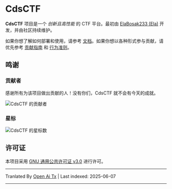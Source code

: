 # CdsCTF

**CdsCTF** 项目是一个 _创新且高性能_ 的 CTF 平台。最初由 [ElaBosak233 (Ela)](https://github.com/ElaBosak233) 开发，并由社区持续维护。

如果你想了解如何部署和使用，请参考 [文档](https://cdsctf.e23.dev)。如果你想以各种形式参与贡献，请优先参考 [贡献指南](https://raw.githubusercontent.com/cdsctf/cdsctf/main/.github/CONTRIBUTING.md) 和 [行为准则](https://raw.githubusercontent.com/cdsctf/cdsctf/main/.github/CODE_OF_CONDUCT.md)。

## 鸣谢

### 贡献者

感谢所有为该项目做出贡献的人！没有你们，CdsCTF 就不会有今天的成就。

![CdsCTF 的贡献者](https://contrib.rocks/image?repo=cdsctf/cdsctf)

### 星标

![CdsCTF 的星标数](https://starchart.cc/cdsctf/cdsctf.svg?variant=adaptive)

## 许可证

本项目采用 [GNU 通用公共许可证 v3.0](https://raw.githubusercontent.com/cdsctf/cdsctf/main/LICENSE) 进行许可。

---

Tranlated By [Open Ai Tx](https://github.com/OpenAiTx/OpenAiTx) | Last indexed: 2025-06-07

---